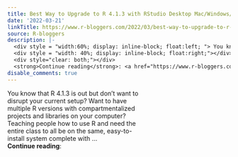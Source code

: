 ```yaml
---
title: Best Way to Upgrade to R 4.1.3 with RStudio Desktop Mac/Windows/Linux in 2022
date: '2022-03-21'
linkTitle: https://www.r-bloggers.com/2022/03/best-way-to-upgrade-to-r-4-1-3-with-rstudio-desktop-mac-windows-linux-in-2022/
source: R-bloggers
description: |-
  <div style = "width:60%; display: inline-block; float:left; "> You know that R 4.1.3 is out but don’t want to disrupt your current setup? Want to have multiple R versions with compartmentalized projects and libraries on your computer? Teaching people how to use R and need the entire class to all be on the same, easy-to-install system complete with ...</div>
  <div style = "width: 40%; display: inline-block; float:right;"></div>
  <div style="clear: both;"></div>
  <strong>Continue reading</strong>: <a href="https://www.r-bloggers.com/2022/03/best-way-to-upgrade-to-r-4-1-3-with-rstudio-desktop-mac-wind ...
disable_comments: true
---
```

<div style = "width:60%; display: inline-block; float:left; "> You know that R 4.1.3 is out but don’t want to disrupt your current setup? Want to have multiple R versions with compartmentalized projects and libraries on your computer? Teaching people how to use R and need the entire class to all be on the same, easy-to-install system complete with ...</div>
<div style = "width: 40%; display: inline-block; float:right;"></div>
<div style="clear: both;"></div>
<strong>Continue reading</strong>: <a href="https://www.r-bloggers.com/2022/03/best-way-to-upgrade-to-r-4-1-3-with-rstudio-desktop-mac-wind ...